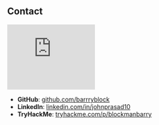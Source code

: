 ## Contact

<iframe src="https://tryhackme.com/api/v2/badges/public-profile?userPublicId=852273" style='border:none;width:40%; height:150px;'></iframe>

- **GitHub**: [github.com/barrryblock](https://github.com/barrryblock)
- **LinkedIn**: [linkedin.com/in/johnprasad10](https://linkedin.com/in/johnprasad10)
- **TryHackMe**: [tryhackme.com/p/blockmanbarry](https://tryhackme.com/p/blockmanbarry)